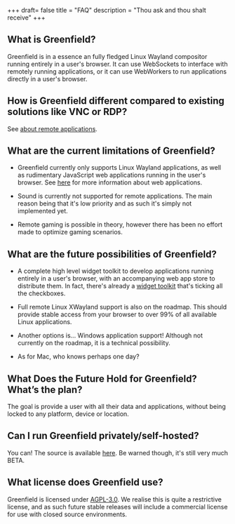 +++
draft= false
title = "FAQ"
description = "Thou ask and thou shalt receive"
+++

## What is Greenfield?
Greenfield is in a essence an fully fledged Linux Wayland compositor running entirely in a user's browser. It can use WebSockets to interface
with remotely running applications, or it can use WebWorkers to run applications directly in a user's browser.

## How is Greenfield different compared to existing solutions like VNC or RDP?
See [about remote applications](http://localhost:1313/docs/remote-applications/).

## What are the current limitations of Greenfield?
- Greenfield currently only supports Linux Wayland applications, as well as rudimentary JavaScript web applications running in 
the user's browser. See [here](http://localhost:1313/docs/web-applications/) for more information about web applications.

- Sound is currently not supported for remote applications. The main reason being that it's low priority and as such it's simply not implemented yet.

- Remote gaming is possible in theory, however there has been no effort made to optimize gaming scenarios.

## What are the future possibilities of Greenfield?
- A complete high level widget toolkit to develop applications running entirely in a user's browser, with an accompanying web app store to distribute them.
In fact, there's already a [widget toolkit](https://flutter.dev/web) that's ticking all the checkboxes.

- Full remote Linux XWayland support is also on the roadmap. This should provide stable access from your browser to over 99% of all available Linux applications.

- Another options is... Windows application support! Although not currently on the roadmap, it is a technical possibility.

- As for Mac, who knows perhaps one day?


## What Does the Future Hold for Greenfield? What’s the plan?
The goal is provide a user with all their data and applications, without being locked to any platform, device or location.

## Can I run Greenfield privately/self-hosted?
You can! The source is available [here](https://github.com/udevbe/greenfield). Be warned though, it's still very much
BETA.

## What license does Greenfield use?
Greenfield is licensed under [AGPL-3.0](https://opensource.org/licenses/AGPL-3.0). We realise this is quite a restrictive
license, and as such future stable releases will include a commercial license
for use with closed source environments.